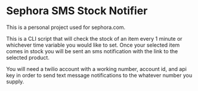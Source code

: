# Sephora SMS Stock Notifier 

This is a personal project used for sephora.com.

This is a CLI script that will check the stock of an item every 1 minute or whichever time variable you would like to set. Once your selected item comes in stock you will be sent an sms notification with the link to the selected product.

You will need a twilio account with a working number, account id, and api key in order to send text message notifications to the whatever number you supply.
